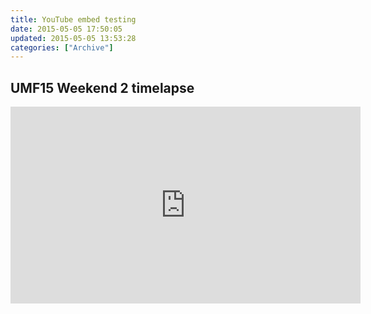 ```yaml
---
title: YouTube embed testing
date: 2015-05-05 17:50:05
updated: 2015-05-05 13:53:28
categories: ["Archive"]
---
```


## UMF15 Weekend 2 timelapse
<iframe width="560" height="315" src="https://www.youtube.com/embed/dk0FwxdHQBM" frameborder="0" allowfullscreen></iframe>